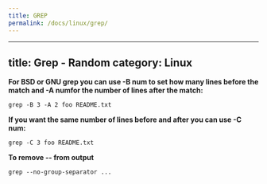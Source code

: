 ```yaml
---
title: GREP
permalink: /docs/linux/grep/
---
```

---
title: Grep - Random
category: Linux
---

**For BSD or GNU grep you can use -B num to set how many lines before the match and -A numfor the number of lines after the match:**
```
grep -B 3 -A 2 foo README.txt
```

**If you want the same number of lines before and after you can use -C num:**
```
grep -C 3 foo README.txt
```

**To remove -- from output**
```
grep --no-group-separator ...
```

